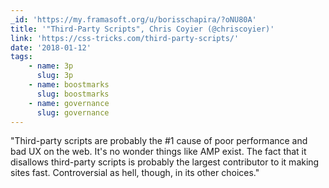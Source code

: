 ```yaml
---
_id: 'https://my.framasoft.org/u/borisschapira/?oNU80A'
title: '"Third-Party Scripts", Chris Coyier (@chriscoyier)'
link: 'https://css-tricks.com/third-party-scripts/'
date: '2018-01-12'
tags:
    - name: 3p
      slug: 3p
    - name: boostmarks
      slug: boostmarks
    - name: governance
      slug: governance
---
```


<div class="markdown"><p>&quot;Third-party scripts are probably the #1 cause of poor performance and bad UX on the web. It's no wonder things like AMP exist. The fact that it disallows third-party scripts is probably the largest contributor to it making sites fast. Controversial as hell, though, in its other choices.&quot;
</p></div>
